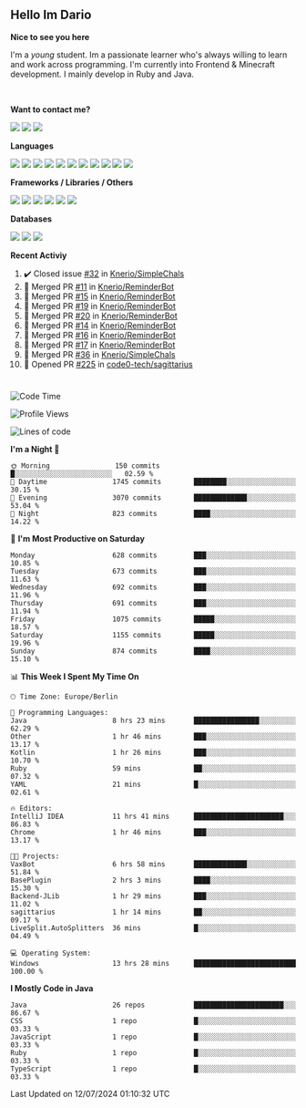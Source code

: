 <h2>Hello Im Dario</h2>

**Nice to see you here**

I'm a *young* student. Im a passionate learner who's always willing to learn and work across
programming. I'm currently into Frontend & Minecraft development. I mainly develop in Ruby and Java.

<br/>

**Want to contact me?**

<a href="https://github.com/knerio"><img src="https://img.shields.io/badge/-Github-blue?style=for-the-badge&logo=github&logoColor=white"/></a> <a href="https://discord.com/users/639416958923702292"><img src="https://img.shields.io/badge/-knerio-blue?style=for-the-badge&logo=discord&logoColor=white"/></a> <a href="https://twitch.tv/dopalos_"><img src="https://img.shields.io/badge/-twitch-blue?style=for-the-badge&logo=twitch&logoColor=white"/></a>

**Languages**

<img src="https://img.shields.io/badge/-HTML-blue?style=for-the-badge&logo=html5&logoColor=white"/> <img src="https://img.shields.io/badge/-CSS-blue?style=for-the-badge&logo=CSS3&logoColor=white"/> <img src="https://img.shields.io/badge/-Javascript-blue?style=for-the-badge&logo=javascript&logoColor=white"/> <img src="https://img.shields.io/badge/-Typescript-blue?style=for-the-badge&logo=TypeScript&logoColor=white"/> <img src="https://img.shields.io/badge/-Java-blue?style=for-the-badge&logo=java&logoColor=white"/> <img src="https://img.shields.io/badge/-Kotlin-blue?style=for-the-badge&logo=kotlin&logoColor=white"/> <img src="https://img.shields.io/badge/-SQL-blue?style=for-the-badge&logo=MYSQL&logoColor=white"/> <img src="https://img.shields.io/badge/-Markdown-blue?style=for-the-badge&logo=Markdown&logoColor=white"/> <img src="https://img.shields.io/badge/-JSON-blue?style=for-the-badge&logo=JSON&logoColor=white"/> <img src="https://img.shields.io/badge/-Git-blue?style=for-the-badge&logo=Git&logoColor=white"/> <img src="https://img.shields.io/badge/-Ruby-blue?style=for-the-badge&logo=Ruby&logoColor=white"/>
<br/>

 **Frameworks / Libraries / Others**

<img src="https://img.shields.io/badge/-Bootstrap-blue?style=for-the-badge&logo=Bootstrap&logoColor=white"/> <img src="https://img.shields.io/badge/-Node.JS-blue?style=for-the-badge&logo=node.js&logoColor=white"/> <img src="https://img.shields.io/badge/-React-blue?style=for-the-badge&logo=React&logoColor=white"/> <img src="https://img.shields.io/badge/-Express-blue?style=for-the-badge&logo=Express&logoColor=white"/> <img src="https://img.shields.io/badge/-Next.Js-blue?style=for-the-badge&logo=Next.Js&logoColor=white"/> <img src="https://img.shields.io/badge/-Ruby_On_Rails-blue?style=for-the-badge&logo=ruby-on-rails&logoColor=white"/>

**Databases**

<img src="https://img.shields.io/badge/-MongoDB-blue?style=for-the-badge&logo=mongodb&logoColor=white"/> <img src="https://img.shields.io/badge/-MariaDB-blue?style=for-the-badge&logo=MariaDB&logoColor=white"/>
<img src="https://img.shields.io/badge/-PostgreSQL-blue?style=for-the-badge&logo=PostgreSQl&logoColor=white"/>

**Recent Activiy**

<!--RECENT_ACTIVITY:start-->
1. ✔️ Closed issue [#32](https://github.com/Knerio/SimpleChals/issues/32) in [Knerio/SimpleChals](https://github.com/Knerio/SimpleChals)<br>
2. 🎉 Merged PR [#11](https://github.com/Knerio/ReminderBot/pull/11) in [Knerio/ReminderBot](https://github.com/Knerio/ReminderBot)<br>
3. 🎉 Merged PR [#15](https://github.com/Knerio/ReminderBot/pull/15) in [Knerio/ReminderBot](https://github.com/Knerio/ReminderBot)<br>
4. 🎉 Merged PR [#19](https://github.com/Knerio/ReminderBot/pull/19) in [Knerio/ReminderBot](https://github.com/Knerio/ReminderBot)<br>
5. 🎉 Merged PR [#20](https://github.com/Knerio/ReminderBot/pull/20) in [Knerio/ReminderBot](https://github.com/Knerio/ReminderBot)<br>
6. 🎉 Merged PR [#14](https://github.com/Knerio/ReminderBot/pull/14) in [Knerio/ReminderBot](https://github.com/Knerio/ReminderBot)<br>
7. 🎉 Merged PR [#16](https://github.com/Knerio/ReminderBot/pull/16) in [Knerio/ReminderBot](https://github.com/Knerio/ReminderBot)<br>
8. 🎉 Merged PR [#17](https://github.com/Knerio/ReminderBot/pull/17) in [Knerio/ReminderBot](https://github.com/Knerio/ReminderBot)<br>
9. 🎉 Merged PR [#36](https://github.com/Knerio/SimpleChals/pull/36) in [Knerio/SimpleChals](https://github.com/Knerio/SimpleChals)<br>
10. 💪 Opened PR [#225](https://github.com/code0-tech/sagittarius/pull/225) in [code0-tech/sagittarius](https://github.com/code0-tech/sagittarius)<br>
<!--RECENT_ACTIVITY:end-->
 
#

<!--START_SECTION:waka-->
![Code Time](http://img.shields.io/badge/Code%20Time-477%20hrs%2014%20mins-blue)

![Profile Views](http://img.shields.io/badge/Profile%20Views-0-blue)

![Lines of code](https://img.shields.io/badge/From%20Hello%20World%20I%27ve%20Written-241.7%20thousand%20lines%20of%20code-blue)

**I'm a Night 🦉** 

```text
🌞 Morning                150 commits         █░░░░░░░░░░░░░░░░░░░░░░░░   02.59 % 
🌆 Daytime                1745 commits        ████████░░░░░░░░░░░░░░░░░   30.15 % 
🌃 Evening                3070 commits        █████████████░░░░░░░░░░░░   53.04 % 
🌙 Night                  823 commits         ████░░░░░░░░░░░░░░░░░░░░░   14.22 % 
```
📅 **I'm Most Productive on Saturday** 

```text
Monday                   628 commits         ███░░░░░░░░░░░░░░░░░░░░░░   10.85 % 
Tuesday                  673 commits         ███░░░░░░░░░░░░░░░░░░░░░░   11.63 % 
Wednesday                692 commits         ███░░░░░░░░░░░░░░░░░░░░░░   11.96 % 
Thursday                 691 commits         ███░░░░░░░░░░░░░░░░░░░░░░   11.94 % 
Friday                   1075 commits        █████░░░░░░░░░░░░░░░░░░░░   18.57 % 
Saturday                 1155 commits        █████░░░░░░░░░░░░░░░░░░░░   19.96 % 
Sunday                   874 commits         ████░░░░░░░░░░░░░░░░░░░░░   15.10 % 
```


📊 **This Week I Spent My Time On** 

```text
🕑︎ Time Zone: Europe/Berlin

💬 Programming Languages: 
Java                     8 hrs 23 mins       ████████████████░░░░░░░░░   62.29 % 
Other                    1 hr 46 mins        ███░░░░░░░░░░░░░░░░░░░░░░   13.17 % 
Kotlin                   1 hr 26 mins        ███░░░░░░░░░░░░░░░░░░░░░░   10.70 % 
Ruby                     59 mins             ██░░░░░░░░░░░░░░░░░░░░░░░   07.32 % 
YAML                     21 mins             █░░░░░░░░░░░░░░░░░░░░░░░░   02.61 % 

🔥 Editors: 
IntelliJ IDEA            11 hrs 41 mins      ██████████████████████░░░   86.83 % 
Chrome                   1 hr 46 mins        ███░░░░░░░░░░░░░░░░░░░░░░   13.17 % 

🐱‍💻 Projects: 
VaxBot                   6 hrs 58 mins       █████████████░░░░░░░░░░░░   51.84 % 
BasePlugin               2 hrs 3 mins        ████░░░░░░░░░░░░░░░░░░░░░   15.30 % 
Backend-JLib             1 hr 29 mins        ███░░░░░░░░░░░░░░░░░░░░░░   11.02 % 
sagittarius              1 hr 14 mins        ██░░░░░░░░░░░░░░░░░░░░░░░   09.17 % 
LiveSplit.AutoSplitters  36 mins             █░░░░░░░░░░░░░░░░░░░░░░░░   04.49 % 

💻 Operating System: 
Windows                  13 hrs 28 mins      █████████████████████████   100.00 % 
```

**I Mostly Code in Java** 

```text
Java                     26 repos            ██████████████████████░░░   86.67 % 
CSS                      1 repo              █░░░░░░░░░░░░░░░░░░░░░░░░   03.33 % 
JavaScript               1 repo              █░░░░░░░░░░░░░░░░░░░░░░░░   03.33 % 
Ruby                     1 repo              █░░░░░░░░░░░░░░░░░░░░░░░░   03.33 % 
TypeScript               1 repo              █░░░░░░░░░░░░░░░░░░░░░░░░   03.33 % 
```




 Last Updated on 12/07/2024 01:10:32 UTC
<!--END_SECTION:waka-->


